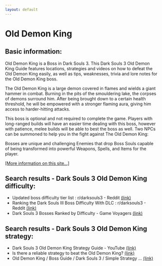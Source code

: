 ```yaml
---
layout: default
---
```

# Old Demon King

## Basic information:
Old Demon King is a Boss in Dark Souls 3. This Dark Souls 3 Old Demon King Guide features locations, strategies and videos on how to defeat the Old Demon King easily, as well as tips, weaknesses, trivia and lore notes for the Old Demon King boss.

The Old Demon King is a large demon covered in flames and wields a giant hammer in combat. Burning in the pits of the smouldering lake, the corpses of demons surround him. After being brought down to a certain health threshold, he will be empowered with a stronger flaming aura, giving him access to harder-hitting attacks.

This boss is optional and not required to complete the game. Players with long-ranged builds will have an easier time dealing with this boss, however with patience, melee builds will be able to best the boss as well. Two NPCs can be summoned to help you in the fight against The Old Demon King:

Bosses are unique and challenging Enemies that drop Boss Souls capable of being transformed into powerful Weapons, Spells, and Items for the player.


[[More information on this site...]](https://darksouls3.wiki.fextralife.com//Old+Demon+King)

## Search results - Dark Souls 3 Old Demon King difficulty:
- Updated boss difficulty tier list : r/darksouls3 - Reddit [(link)](https://www.reddit.com/r/darksouls3/comments/fhl7p3/updated_boss_difficulty_tier_list/)
- Ranking the Dark Souls III Boss Difficulty With DLC : r/darksouls3 - Reddit [(link)](https://www.reddit.com/r/darksouls3/comments/aurezb/ranking_the_dark_souls_iii_boss_difficulty_with/)
- Dark Souls 3 Bosses Ranked by Difficulty - Game Voyagers [(link)](https://gamevoyagers.com/dark-souls-3-bosses-ranked-difficulty/)

## Search results - Dark Souls 3 Old Demon King strategy:
- Dark Souls 3 Old Demon King Strategy Guide - YouTube [(link)](https://www.youtube.com/watch?v=g1nnhNyvDjc)
- Is there a reliable strategy to beat the Old Demon King? [(link)](https://www.reddit.com/r/darksouls3/comments/cyi8it/is_there_a_reliable_strategy_to_beat_the_old/)
- Old Demon King / Boss Guide / Dark Souls 3 / Simple Strategy ... [(link)](https://www.youtube.com/watch?v=ew5XSbjf5fE)
